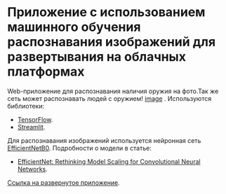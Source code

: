 # Приложение с использованием машинного обучения распознавания изображений для развертывания на облачных платформах

Web-приложение для распознавания наличия оружия на фото.Так же сеть может распознавать людей с оружием! [image](https://user-images.githubusercontent.com/92274248/174191304-49957058-57c0-4d5c-9b66-57fa30b4f414.png)
. Используются библиотеки:

- [TensorFlow](https://www.tensorflow.org/).
- [Streamlit](https://streamlit.io/).

Для распознавания изображений используется нейронная сеть [EfficientNetB0](https://keras.io/api/applications/efficientnet/#efficientnetb0-function). Подробности о модели в статье:

- [EfficientNet: Rethinking Model Scaling for Convolutional Neural Networks](https://arxiv.org/abs/1905.11946).

[Ссылка на развернутое приложение](https://image-classification-demo.herokuapp.com/).
